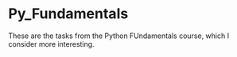 # Py_Fundamentals
These are the tasks from the Python FUndamentals course, which I consider more interesting.
